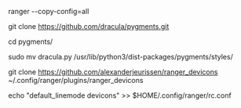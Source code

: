 ranger --copy-config=all

git clone https://github.com/dracula/pygments.git

cd pygments/

sudo mv dracula.py /usr/lib/python3/dist-packages/pygments/styles/


git clone https://github.com/alexanderjeurissen/ranger_devicons ~/.config/ranger/plugins/ranger_devicons

echo "default_linemode devicons" >> $HOME/.config/ranger/rc.conf
